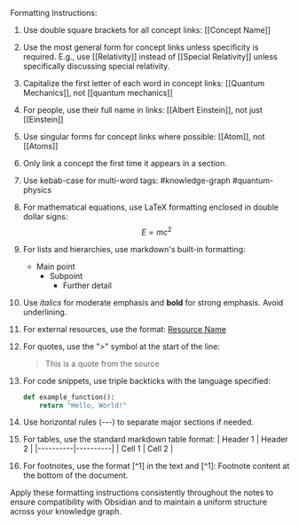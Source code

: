 Formatting Instructions:

1. Use double square brackets for all concept links: [[Concept Name]]

2. Use the most general form for concept links unless specificity is required. E.g., use [[Relativity]] instead of [[Special Relativity]] unless specifically discussing special relativity.

3. Capitalize the first letter of each word in concept links: [[Quantum Mechanics]], not [[quantum mechanics]]

4. For people, use their full name in links: [[Albert Einstein]], not just [[Einstein]]

5. Use singular forms for concept links where possible: [[Atom]], not [[Atoms]]

6. Only link a concept the first time it appears in a section.

7. Use kebab-case for multi-word tags: #knowledge-graph #quantum-physics

8. For mathematical equations, use LaTeX formatting enclosed in double dollar signs: $$E = mc^2$$

9. For lists and hierarchies, use markdown's built-in formatting:
   - Main point
     - Subpoint
       - Further detail

10. Use *italics* for moderate emphasis and **bold** for strong emphasis. Avoid underlining.

11. For external resources, use the format: [Resource Name](URL)

12. For quotes, use the ">" symbol at the start of the line:
    > This is a quote from the source

13. For code snippets, use triple backticks with the language specified:
    ```python
    def example_function():
        return "Hello, World!"
    ```

14. Use horizontal rules (---) to separate major sections if needed.

15. For tables, use the standard markdown table format:
    | Header 1 | Header 2 |
    |----------|----------|
    | Cell 1   | Cell 2   |

16. For footnotes, use the format [^1] in the text and [^1]: Footnote content at the bottom of the document.

Apply these formatting instructions consistently throughout the notes to ensure compatibility with Obsidian and to maintain a uniform structure across your knowledge graph.

